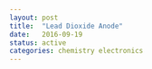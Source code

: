 ```yaml
---
layout: post
title:  "Lead Dioxide Anode"
date:   2016-09-19
status: active
categories: chemistry electronics
---
```

